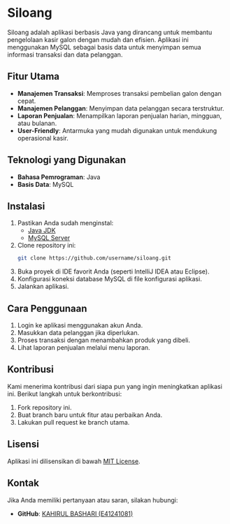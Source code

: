 # Siloang

Siloang adalah aplikasi berbasis Java yang dirancang untuk membantu pengelolaan kasir galon dengan mudah dan efisien. Aplikasi ini menggunakan MySQL sebagai basis data untuk menyimpan semua informasi transaksi dan data pelanggan.

## Fitur Utama

- **Manajemen Transaksi**: Memproses transaksi pembelian galon dengan cepat.
- **Manajemen Pelanggan**: Menyimpan data pelanggan secara terstruktur.
- **Laporan Penjualan**: Menampilkan laporan penjualan harian, mingguan, atau bulanan.
- **User-Friendly**: Antarmuka yang mudah digunakan untuk mendukung operasional kasir.

## Teknologi yang Digunakan

- **Bahasa Pemrograman**: Java
- **Basis Data**: MySQL

## Instalasi

1. Pastikan Anda sudah menginstal:
   - [Java JDK](https://www.oracle.com/java/technologies/javase-downloads.html)
   - [MySQL Server](https://dev.mysql.com/downloads/mysql/)
2. Clone repository ini:
   ```bash
   git clone https://github.com/username/siloang.git
   ```
3. Buka proyek di IDE favorit Anda (seperti IntelliJ IDEA atau Eclipse).
4. Konfigurasi koneksi database MySQL di file konfigurasi aplikasi.
5. Jalankan aplikasi.

## Cara Penggunaan

1. Login ke aplikasi menggunakan akun Anda.
2. Masukkan data pelanggan jika diperlukan.
3. Proses transaksi dengan menambahkan produk yang dibeli.
4. Lihat laporan penjualan melalui menu laporan.

## Kontribusi

Kami menerima kontribusi dari siapa pun yang ingin meningkatkan aplikasi ini. Berikut langkah untuk berkontribusi:

1. Fork repository ini.
2. Buat branch baru untuk fitur atau perbaikan Anda.
3. Lakukan pull request ke branch utama.

## Lisensi

Aplikasi ini dilisensikan di bawah [MIT License](LICENSE).

## Kontak

Jika Anda memiliki pertanyaan atau saran, silakan hubungi:
- **GitHub**: [KAHIRUL BASHARI (E41241081)](https://github.com/ZWALK880)

